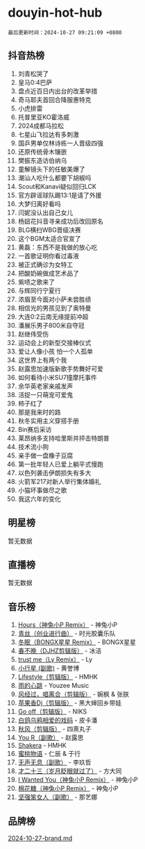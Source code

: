 # douyin-hot-hub

`最后更新时间：2024-10-27 09:21:09 +0800`

## 抖音热榜

1. 刘青松哭了
1. 皇马0:4巴萨
1. 盘点近百日内出台的改革举措
1. 奇马耶夫首回合降服惠特克
1. 小虎排雷
1. 托普里亚KO霍洛威
1. 2024成都马拉松
1. 七星山飞拉达有多刺激
1. 国乒男单仅林诗栋一人晋级四强
1. 还原传统骨木镶嵌
1. 樊振东造访伯纳乌
1. 童解镜头下的任敏美爆了
1. 潮汕人吃什么都要下胡椒吗
1. Scout和Kanavi疑似回归LCK
1. 官方辟谣球队踢13:1是请了外援
1. 大梦归离好看吗
1. 闫妮没认出自己女儿
1. 杨妞花抖音寻亲成功后改回原名
1. BLG横扫WBG晋级决赛
1. 这个BGM太适合官宣了
1. 黄磊：东西不是我做的放心吃
1. 一首歌证明你看过毒液
1. 被正式确诊为女特工
1. 把酸奶碗做成艺术品了
1. 紫啧之歌来了
1. 与辉同行宁夏行
1. 浓眉至今面对小萨未尝胜绩
1. 相信光的男孩见到了奥特曼
1. 大连0:2云南无缘提前冲超
1. 潘展乐男子800米自夺冠
1. 赵继伟受伤
1. 运动会上的新型交接棒仪式
1. 爱让人像小孩 怕一个人孤单
1. 这世界上有两个我
1. 赵露思加速版新歌手势舞好可爱
1. 如何看待小米SU7撞摩托事件
1. 余华英老家亲戚发声
1. 活捉一只萌宠可爱鬼
1. 柿子红了
1. 那是我来时的路
1. 秋冬实用主义穿搭手册
1. Bin赛后采访
1. 莱昂纳多支持哈里斯并抨击特朗普
1. 技术流小狗
1. 亲手做一盘橡子豆腐
1. 第一批年轻人已爱上躺平式慢跑
1. 以色列袭击伊朗损失有多大
1. 火箭军217对新人举行集体婚礼
1. 小猫坏事做尽之歌
1. 我这六年的变化

## 明星榜

暂无数据

## 直播榜

暂无数据

## 音乐榜

1. [Hours（神兔小P Remix）](https://sf5-hl-cdn-tos.douyinstatic.com/obj/tos-cn-ve-2774/oUXHUn2Ui2yeCiTUvQNIdgAycsCBBCBytMlfZw) - 神兔小P
1. [青丝（创业进行曲）](https://sf5-hl-cdn-tos.douyinstatic.com/obj/tos-cn-ve-2774/ooYARJB5iBRNhCOkDsS3BAKW91CIMoQfwzwKLi) - 时光胶囊乐队
1. [冬眠（BONGX星星 Remix）](https://sf6-cdn-tos.douyinstatic.com/obj/tos-cn-ve-2774/oMCfFFoE3LwQ7agAgOIG4ieExqkeAsxNBEkLdz) - BONGX星星
1. [春不晚（DJHZ剪辑版）](https://sf3-cdn-tos.douyinstatic.com/obj/tos-cn-ve-2774/osEZa7YZ6wNo9QDABgfGFaCQKRQTNafsBJDnKt) - 冰洁
1. [trust me（Ly Remix）](https://sf5-hl-cdn-tos.douyinstatic.com/obj/tos-cn-ve-2774/oUo1M8fz5AfmMSExABQQKFE0eCMWgsiccfqrMA) - Ly
1. [小行星 (副歌)](https://sf3-cdn-tos.douyinstatic.com/obj/tos-cn-ve-2774/oArWEvgkJwVsB0KMIw6iBsAoHAciIjJqzWeTQr) - 黄誉博
1. [Lifestyle（剪辑版）](https://sf5-hl-cdn-tos.douyinstatic.com/obj/tos-cn-ve-2774/owfqGgjwG3V5lCLaAIezFMeg3LtuKNBaZKgzPV) - HMHK
1. [雨的心跳](https://sf5-hl-cdn-tos.douyinstatic.com/obj/tos-cn-ve-2774/o0vI5NZuiJgxWIQQFhXO0RTrsiIAsBSiMIECz) - Youzee Music
1. [风经过，唱离合（剪辑版）](https://sf5-hl-cdn-tos.douyinstatic.com/obj/tos-cn-ve-2774/okllg5DG2MmUF3aiiDfBZx6ZLvfwOTtbCEAHyI) - 婉枫 & 张朕
1. [苹果香Dj（剪辑版）](https://sf5-hl-cdn-tos.douyinstatic.com/obj/tos-cn-ve-2774/oEeIEQbYGAOspCTRAIeYF4Ok8LgZ8NBaRe4ztR) - 黑大婶回乡带娃
1. [Go off（剪辑版）](https://sf5-hl-cdn-tos.douyinstatic.com/obj/tos-cn-ve-2774/oYLJZTCGnIQBt2BsMBCFksOEMnDQesCr2gfZ7N) - NIKS
1. [白鸽乌鸦相爱的戏码](https://sf5-hl-cdn-tos.douyinstatic.com/obj/tos-cn-ve-2774/oMVVEf6eDAOmFtNtCsEqKpIorBDM8Nkg6TZRqC) - 皮卡潘
1. [秋风（剪辑版）](https://sf5-hl-cdn-tos.douyinstatic.com/obj/tos-cn-ve-2774/ocGaU84LfAfzMd2wbXdQFpCGhBiXg82JNMRRie) - 四熹丸子
1. [You R（副歌）](https://sf5-hl-cdn-tos.douyinstatic.com/obj/tos-cn-ve-2774/oc0MZn9aEfLkCFLIxKQQcgBjS9mBBuDttYPfZ1) - 赵露思
1. [Shakera](https://sf5-hl-cdn-tos.douyinstatic.com/obj/tos-cn-ve-2774/ocKtEBgQ8FiQCBDf3nj9Z9gEGEQ4fAZDYEocLY) - HMHK
1. [蜜桃物语](https://sf5-hl-cdn-tos.douyinstatic.com/obj/tos-cn-ve-2774/oIhOSCZtIACtYU4XQkngiW9kCBfVD1Fz9IYeqL) - 仁辰 & 于行
1. [无声无息（副歌）](https://sf3-cdn-tos.douyinstatic.com/obj/tos-cn-ve-2774/osmzBBdYMBoz2NHW7AYiZEErnITswCiYzuA3Nf) - 李玖哲
1. [才二十三（岁月眨眼就过了）](https://sf5-hl-cdn-tos.douyinstatic.com/obj/tos-cn-ve-2774/oYAvkTrUXEBMWYUbL3nl8i01MJ5skiIZASC2H) - 方大同
1. [I Wanted You（神兔小P Remix）](https://sf5-hl-cdn-tos.douyinstatic.com/obj/tos-cn-ve-2774/o4CAubmDQdZeEkstFnCvKIMDag8D2BSBOjfNuh) - 神兔小P
1. [棉花糖（神兔小P Remix）](https://sf5-hl-cdn-tos.douyinstatic.com/obj/tos-cn-ve-2774/o0pEDf1GaEfEYJ1FbgOAFCITQ1zeFD3kgBWGcG) - 神兔小P
1. [坚强笨女人（副歌）](https://sf5-hl-cdn-tos.douyinstatic.com/obj/tos-cn-ve-2774/ospNInQiZvGWyBVg5zkNsAMct5uJIg1CrZiPL) - 那艺娜

## 品牌榜

[2024-10-27-brand.md](2024-10-27-brand.md)
